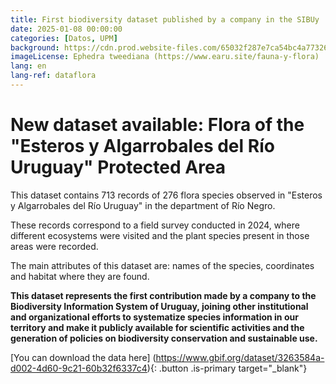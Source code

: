 ```yaml
---
title: First biodiversity dataset published by a company in the SIBUy
date: 2025-01-08 00:00:00
categories: [Datos, UPM]
background: https://cdn.prod.website-files.com/65032f287e7ca54bc4a77326/651092c86b7ad57df253461b_Mafalda_9039.jpg
imageLicense: Ephedra tweediana (https://www.earu.site/fauna-y-flora) 
lang: en
lang-ref: dataflora
---
```


# New dataset available: Flora of the "Esteros y Algarrobales del Río Uruguay" Protected Area  

This dataset contains 713 records of 276 flora species observed in "Esteros y Algarrobales del Río Uruguay" in the department of Río Negro.

These records correspond to a field survey conducted in 2024, where different ecosystems were visited and the plant species present in those areas were recorded.

The main attributes of this dataset are: names of the species, coordinates and habitat where they are found.

**This dataset represents the first contribution made by a company to the Biodiversity Information System of Uruguay, joining other institutional and organizational efforts to systematize species information in our territory and make it publicly available for scientific activities and the generation of policies on biodiversity conservation and sustainable use.**

[You can download the data here] (https://www.gbif.org/dataset/3263584a-d002-4d60-9c21-60b32f6337c4){: .button .is-primary target="_blank"}
